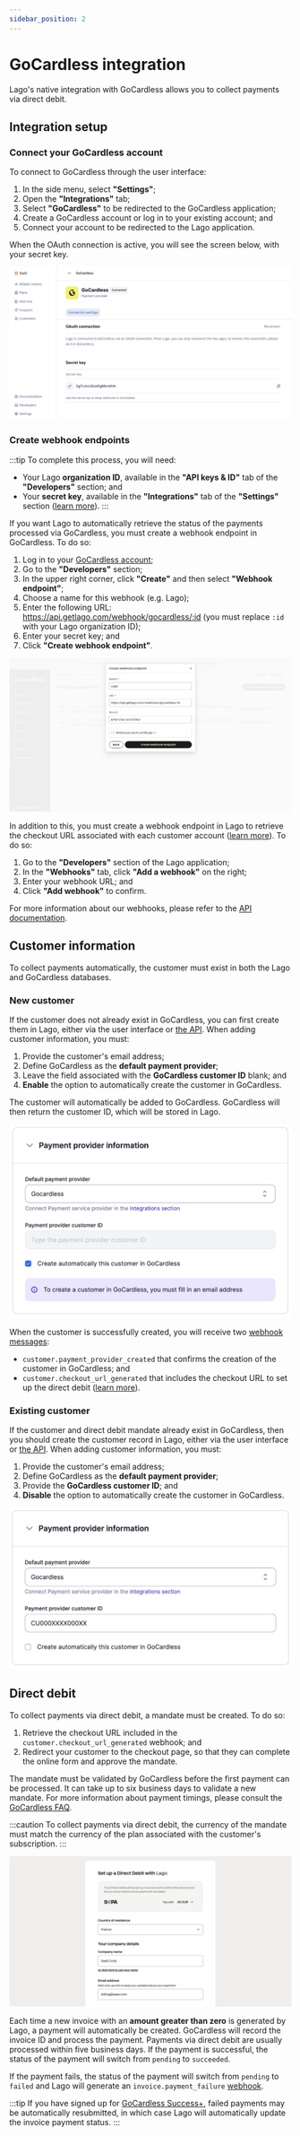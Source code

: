 ```yaml
---
sidebar_position: 2
---
```


# GoCardless integration
Lago's native integration with GoCardless allows you to collect payments via direct debit.

## Integration setup

### Connect your GoCardless account
To connect to GoCardless through the user interface:
1. In the side menu, select **"Settings"**;
2. Open the **"Integrations"** tab;
3. Select **"GoCardless"** to be redirected to the GoCardless application;
4. Create a GoCardless account or log in to your existing account; and
5. Connect your account to be redirected to the Lago application.

When the OAuth connection is active, you will see the screen below, with your secret key.

![Active OAuth connection with GoCardless](../../../static/img/gcl-oauth.png)

### Create webhook endpoints
:::tip
To complete this process, you will need:
- Your Lago **organization ID**, available in the **"API keys & ID"** tab of the **"Developers"** section; and
- Your **secret key**, available in the **"Integrations"** tab of the **"Settings"** section ([learn more](#connect-your-gocardless-account)).
:::

If you want Lago to automatically retrieve the status of the payments processed via GoCardless, you must create a webhook endpoint in GoCardless. To do so:
1. Log in to your [GoCardless account](https://manage.gocardless.com/sign-in);
2. Go to the **"Developers"** section;
3. In the upper right corner, click **"Create"** and then select **"Webhook endpoint"**;
4. Choose a name for this webhook (e.g. Lago);
5. Enter the following URL: https://api.getlago.com/webhook/gocardless/:id (you must replace `:id` with your Lago organization ID);
6. Enter your secret key; and
7. Click **"Create webhook endpoint"**.

![Webhook endpoint creation in GoCardless](../../../static/img/gcl-webhook.png)

In addition to this, you must create a webhook endpoint in Lago to retrieve the checkout URL associated with each customer account ([learn more](#direct-debit)). To do so:
1. Go to the **"Developers"** section of the Lago application;
2. In the **"Webhooks"** tab, click **"Add a webhook"** on the right;
3. Enter your webhook URL; and
4. Click **"Add webhook"** to confirm.

For more information about our webhooks, please refer to the [API documentation](../../api/webhooks/message-signature).

## Customer information
To collect payments automatically, the customer must exist in both the Lago and GoCardless databases.

### New customer
If the customer does not already exist in GoCardless, you can first create them in Lago, either via the user interface or [the API](../../api/customers/create-customer). When adding customer information, you must:
1. Provide the customer's email address;
2. Define GoCardless as the **default payment provider**;
3. Leave the field associated with the **GoCardless customer ID** blank; and
4. **Enable** the option to automatically create the customer in GoCardless.

The customer will automatically be added to GoCardless. GoCardless will then return the customer ID, which will be stored in Lago.

![Creation of a new customer with GoCardless](../../../static/img/gcl-customer-new.png)

When the customer is successfully created, you will receive two [webhook messages](../../api/webhooks/messages):
- `customer.payment_provider_created` that confirms the creation of the customer in GoCardless; and
- `customer.checkout_url_generated` that includes the checkout URL to set up the direct debit ([learn more](#direct-debit)).

### Existing customer
If the customer and direct debit mandate already exist in GoCardless, then you should create the customer record in Lago, either via the user interface or [the API](../../api/customers/create-update-customer). When adding customer information, you must:
1. Provide the customer's email address;
2. Define GoCardless as the **default payment provider**;
3. Provide the **GoCardless customer ID**; and
4. **Disable** the option to automatically create the customer in GoCardless.

![Migration of an existing GoCardless customer](../../../static/img/gcl-customer-migration.png)

## Direct debit
To collect payments via direct debit, a mandate must be created. To do so:
1. Retrieve the checkout URL included in the `customer.checkout_url_generated` webhook; and
2. Redirect your customer to the checkout page, so that they can complete the online form and approve the mandate.

The mandate must be validated by GoCardless before the first payment can be processed. It can take up to six business days to validate a new mandate. For more information about payment timings, please consult the [GoCardless FAQ](https://gocardless.com/faq/merchants/direct-debit/).

:::caution
To collect payments via direct debit, the currency of the mandate must match the currency of the plan associated with the customer's subscription.
:::

![Direct debit setup with GoCardless](../../../static/img/gcl-mandate.png)

Each time a new invoice with an **amount greater than zero** is generated by Lago, a payment will automatically be created. GoCardless will record the invoice ID and process the payment. Payments via direct debit are usually processed within five business days. If the payment is successful, the status of the payment will switch from `pending` to `succeeded`.

If the payment fails, the status of the payment will switch from `pending` to `failed` and Lago will generate an `invoice.payment_failure` [webhook](../../api/webhooks/messages).

:::tip
If you have signed up for [GoCardless Success+](https://gocardless.com/solutions/success-plus/), failed payments may be automatically resubmitted, in which case Lago will automatically update the invoice payment status.
:::
